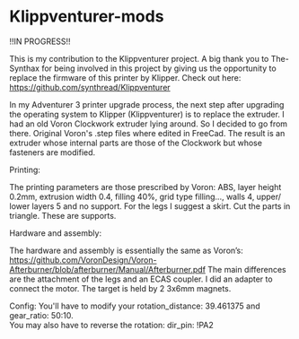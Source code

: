# Klippventurer-mods
!!IN PROGRESS!!

This is my contribution to the Klippventurer project.
A big thank you to The-Synthax for being involved in this project by giving us the opportunity to replace the firmware of this printer by Klipper.
Check out here: https://github.com/synthread/Klippventurer

In my Adventurer 3 printer upgrade process, the next step after upgrading the operating system to Klipper (Klippventurer) is to replace the extruder.
I had an old Voron Clockwork extruder lying around.  So I decided to go from there.  Original Voron's .step files where edited in FreeCad.
The result is an extruder whose internal parts are those of the Clockwork but whose fasteners are modified.

Printing:

The printing parameters are those prescribed by Voron: ABS, layer height 0.2mm, extrusion width 0.4,
filling 40%, grid type filling..., walls 4, upper/ lower layers 5 and no support.
For the legs I suggest a skirt.  Cut the parts in triangle.  These are supports.

Hardware and assembly:

The hardware and assembly is essentially the same as Voron’s:
https://github.com/VoronDesign/Voron-Afterburner/blob/afterburner/Manual/Afterburner.pdf
The main differences are the attachment of the legs and an ECAS coupler.
I did an adapter to connect the motor.
The target is held by 2 3x6mm magnets. 

Config:
You'll have to modify your 
rotation_distance: 39.461375 and
gear_ratio: 50:10.  
You may also have to reverse the rotation: dir_pin: !PA2
